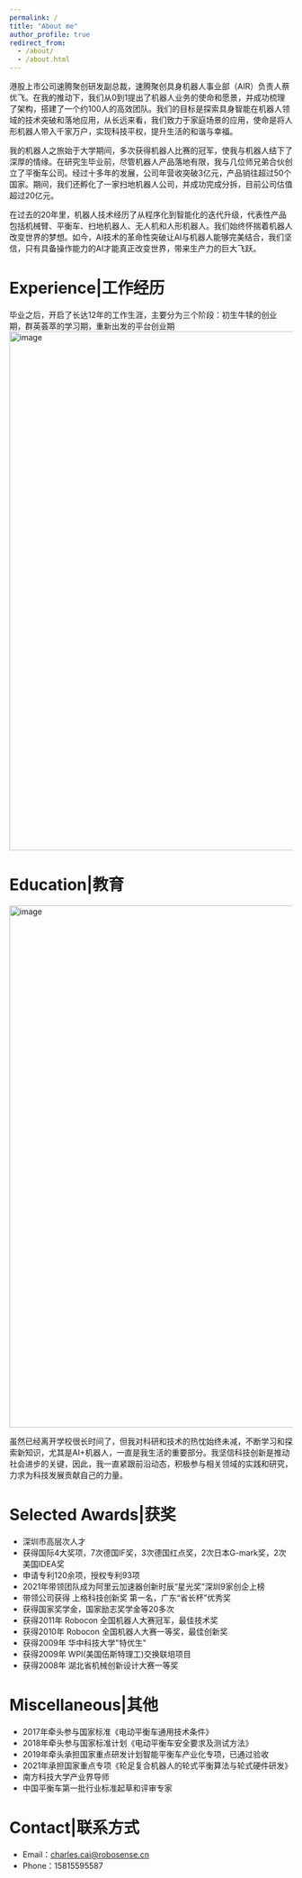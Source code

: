 ```yaml
---
permalink: /
title: "About me"
author_profile: true
redirect_from: 
  - /about/
  - /about.html
---
```


港股上市公司速腾聚创研发副总裁，速腾聚创具身机器人事业部（AIR）负责人蔡优飞。在我的推动下，我们从0到1提出了机器人业务的使命和愿景，并成功梳理了架构，搭建了一个约100人的高效团队。我们的目标是探索具身智能在机器人领域的技术突破和落地应用，从长远来看，我们致力于家庭场景的应用，使命是将人形机器人带入千家万户，实现科技平权，提升生活的和谐与幸福。

我的机器人之旅始于大学期间，多次获得机器人比赛的冠军，使我与机器人结下了深厚的情缘。在研究生毕业前，尽管机器人产品落地有限，我与几位师兄弟合伙创立了平衡车公司。经过十多年的发展，公司年营收突破3亿元，产品销往超过50个国家。期间，我们还孵化了一家扫地机器人公司，并成功完成分拆，目前公司估值超过20亿元。

在过去的20年里，机器人技术经历了从程序化到智能化的迭代升级，代表性产品包括机械臂、平衡车、扫地机器人、无人机和人形机器人。我们始终怀揣着机器人改变世界的梦想。如今，AI技术的革命性突破让AI与机器人能够完美结合，我们坚信，只有具备操作能力的AI才能真正改变世界，带来生产力的巨大飞跃。

Experience|工作经历
======
毕业之后，开启了长达12年的工作生涯，主要分为三个阶段：初生牛犊的创业期，群英荟萃的学习期，重新出发的平台创业期
<img width="922" alt="image" src="https://github.com/user-attachments/assets/8fda4950-e819-48fa-a0ab-81d75c4bc917">





Education|教育
======
<img width="927" alt="image" src="https://github.com/user-attachments/assets/008a2af0-8f49-49bb-b86d-6e58864eae29">


虽然已经离开学校很长时间了，但我对科研和技术的热忱始终未减，不断学习和探索新知识，尤其是AI+机器人，一直是我生活的重要部分。我坚信科技创新是推动社会进步的关键，因此，我一直紧跟前沿动态，积极参与相关领域的实践和研究，力求为科技发展贡献自己的力量。

Selected Awards|获奖
======
- 深圳市高层次人才
- 获得国际4大奖项，7次德国IF奖，3次德国红点奖，2次日本G-mark奖，2次美国IDEA奖
- 申请专利120余项，授权专利93项
- 2021年带领团队成为阿里云加速器创新时辰“星光奖”深圳9家创企上榜
- 带领公司获得 上格科技创新奖 第一名，广东“省长杯”优秀奖
- 获得国家奖学金，国家励志奖学金等20多次
- 获得2011年 Robocon 全国机器人大赛冠军，最佳技术奖
- 获得2010年 Robocon 全国机器人大赛一等奖，最佳创新奖
- 获得2009年 华中科技大学"特优生"
- 获得2009年 WPI(美国伍斯特理工)交换联培项目
- 获得2008年 湖北省机械创新设计大赛一等奖

Miscellaneous|其他
======

- 2017年牵头参与国家标准《电动平衡车通用技术条件》
- 2018年牵头参与国家标准计划《电动平衡车安全要求及测试方法》
- 2019年牵头承担国家重点研发计划智能平衡车产业化专项，已通过验收
- 2021年承担国家重点专项《轮足复合机器人的轮式平衡算法与轮式硬件研发》
- 南方科技大学产业界导师
- 中国平衡车第一批行业标准起草和评审专家

Contact|联系方式
======
- Email：charles.cai@robosense.cn
- Phone：15815595587
